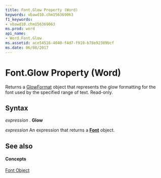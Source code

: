 ```yaml
---
title: Font.Glow Property (Word)
keywords: vbawd10.chm156369063
f1_keywords:
- vbawd10.chm156369063
ms.prod: word
api_name:
- Word.Font.Glow
ms.assetid: ace54516-4040-f4d7-f910-b78e92389bcf
ms.date: 06/08/2017
---
```



# Font.Glow Property (Word)

Returns a [GlowFormat](Word.GlowFormat.md) object that represents the glow formatting for the font used by the specified range of text. Read-only.


## Syntax

 _expression_ . **Glow**

 _expression_ An expression that returns a **[Font](Word.Font.md)** object.


## See also


#### Concepts


[Font Object](Word.Font.md)

